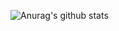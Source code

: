 ![Anurag's github stats](https://github-readme-stats.vercel.app/api?username=alovega&show_icons=true&theme=radical&count_private=true)
